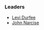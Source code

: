 ### Leaders

* [Levi Durfee](mailto:levi.durfee@owasp.org)
* [John Narcise](mailto:john.narcise@owasp.org)
